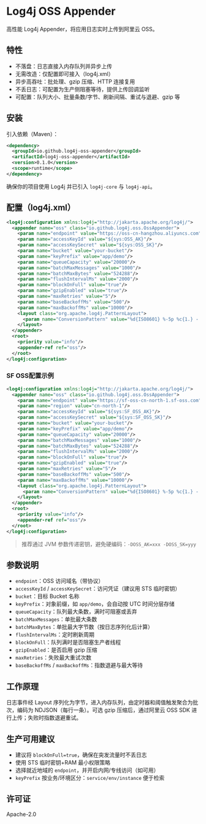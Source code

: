 # Log4j OSS Appender

高性能 Log4j Appender，将应用日志实时上传到阿里云 OSS。

## 特性

- 不落盘：日志直接入内存队列并异步上传
- 无需改造：仅配置即可接入（log4j.xml）
- 异步高吞吐：批处理、gzip 压缩、HTTP 连接复用
- 不丢日志：可配置为生产侧阻塞等待，提供上传回调监听
- 可配置：队列大小、批量条数/字节、刷新间隔、重试与退避、gzip 等

## 安装

引入依赖（Maven）：
```xml
<dependency>
  <groupId>io.github.log4j-oss-appender</groupId>
  <artifactId>log4j-oss-appender</artifactId>
  <version>0.1.0</version>
  <scope>runtime</scope>
</dependency>
```

确保你的项目使用 Log4j 并已引入 `log4j-core` 与 `log4j-api`。

## 配置（log4j.xml）
```xml
<log4j:configuration xmlns:log4j="http://jakarta.apache.org/log4j/">
  <appender name="oss" class="io.github.log4j.oss.OssAppender">
    <param name="endpoint" value="https://oss-cn-hangzhou.aliyuncs.com"/>
    <param name="accessKeyId" value="${sys:OSS_AK}"/>
    <param name="accessKeySecret" value="${sys:OSS_SK}"/>
    <param name="bucket" value="your-bucket"/>
    <param name="keyPrefix" value="app/demo"/>
    <param name="queueCapacity" value="20000"/>
    <param name="batchMaxMessages" value="1000"/>
    <param name="batchMaxBytes" value="524288"/>
    <param name="flushIntervalMs" value="2000"/>
    <param name="blockOnFull" value="true"/>
    <param name="gzipEnabled" value="true"/>
    <param name="maxRetries" value="5"/>
    <param name="baseBackoffMs" value="500"/>
    <param name="maxBackoffMs" value="10000"/>
    <layout class="org.apache.log4j.PatternLayout">
      <param name="ConversionPattern" value="%d{ISO8601} %-5p %c{1.} - %m%ex{full}"/>
    </layout>
  </appender>
  <root>
    <priority value="info"/>
    <appender-ref ref="oss"/>
  </root>
</log4j:configuration>
```

### SF OSS配置示例
```xml
<log4j:configuration xmlns:log4j="http://jakarta.apache.org/log4j/">
  <appender name="oss" class="io.github.log4j.oss.OssAppender">
    <param name="endpoint" value="https://sf-oss-cn-north-1.sf-oss.com"/>
    <param name="region" value="cn-north-1"/>
    <param name="accessKeyId" value="${sys:SF_OSS_AK}"/>
    <param name="accessKeySecret" value="${sys:SF_OSS_SK}"/>
    <param name="bucket" value="your-bucket"/>
    <param name="keyPrefix" value="app/demo"/>
    <param name="queueCapacity" value="20000"/>
    <param name="batchMaxMessages" value="1000"/>
    <param name="batchMaxBytes" value="524288"/>
    <param name="flushIntervalMs" value="2000"/>
    <param name="blockOnFull" value="true"/>
    <param name="gzipEnabled" value="true"/>
    <param name="maxRetries" value="5"/>
    <param name="baseBackoffMs" value="500"/>
    <param name="maxBackoffMs" value="10000"/>
    <layout class="org.apache.log4j.PatternLayout">
      <param name="ConversionPattern" value="%d{ISO8601} %-5p %c{1.} - %m%ex{full}"/>
    </layout>
  </appender>
  <root>
    <priority value="info"/>
    <appender-ref ref="oss"/>
  </root>
</log4j:configuration>
```

> 推荐通过 JVM 参数传递密钥，避免硬编码：`-DOSS_AK=xxx -DOSS_SK=yyy`

## 参数说明

- `endpoint`：OSS 访问域名（带协议）
- `accessKeyId` / `accessKeySecret`：访问凭证（建议用 STS 临时密钥）
- `bucket`：目标 Bucket 名称
- `keyPrefix`：对象前缀，如 `app/demo`，会自动按 UTC 时间分层存储
- `queueCapacity`：队列最大条数，满时可阻塞或丢弃
- `batchMaxMessages`：单批最大条数
- `batchMaxBytes`：单批最大字节数（按日志序列化后计算）
- `flushIntervalMs`：定时刷新周期
- `blockOnFull`：队列满时是否阻塞生产者线程
- `gzipEnabled`：是否启用 gzip 压缩
- `maxRetries`：失败最大重试次数
- `baseBackoffMs` / `maxBackoffMs`：指数退避与最大等待

## 工作原理

日志事件经 Layout 序列化为字节，进入内存队列，由定时器和阈值触发聚合为批次，编码为 NDJSON（每行一条）。可选 gzip 压缩后，通过阿里云 OSS SDK 进行上传；失败时指数退避重试。

## 生产可用建议

- 建议将 `blockOnFull=true`，确保在突发流量时不丢日志
- 使用 STS 临时密钥+RAM 最小权限策略
- 选择就近地域的 `endpoint`，并开启内网/专线访问（如可用）
- `keyPrefix` 按业务/环境区分：`service/env/instance` 便于检索

## 许可证

Apache-2.0